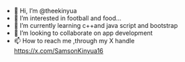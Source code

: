 - 👋 Hi, I’m @theekinyua
- 👀 I’m interested in football and food...
- 🌱 I’m currently learning  c++and java script and bootstrap
- 💞️ I’m looking to collaborate on app development 
- 📫 How to reach me ,through my X handle https://x.com/SamsonKinyua16

<!---
theekinyua/theekinyua is a ✨ special ✨ repository because its `README.md` (this file) appears on your GitHub profile.
You can click the Preview link to take a look at your changes.
--->
